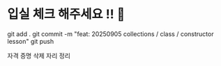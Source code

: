 # 입실 체크 해주세요 !! 💌

git add .
git commit -m "feat: 20250905 collections / class / constructor lesson"
git push

자격 증명 삭제
자리 정리

